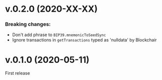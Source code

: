 # v.0.2.0 (2020-XX-XX)

### Breaking changes:

- Don't add phrase to `BIP39.mnemonicToSeedSync`
- Ignore transactions in `getTransactions` typed as 'nulldata' by Blockchair

# v.0.1.0 (2020-05-11)

First release
